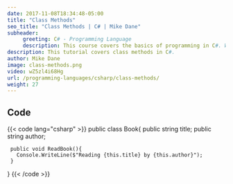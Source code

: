 ```yaml
---
date: 2017-11-08T18:34:48-05:00
title: "Class Methods"
seo_title: "Class Methods | C# | Mike Dane"
subheader:
     greeting: C# - Programming Language
     description: This course covers the basics of programming in C#. Work your way through the videos and we'll teach you everything you need to know to start your programming journey!
description: This tutorial covers class methods in C#.
author: Mike Dane
image: class-methods.png
video: wZ5zl4i68Hg
url: /programming-languages/csharp/class-methods/
weight: 27
---
```

## Code

{{< code lang="csharp" >}}
public class Book{
     public string title;
     public string author;

     public void ReadBook(){
       Console.WriteLine($"Reading {this.title} by {this.author}");
     }
}
{{< /code >}}